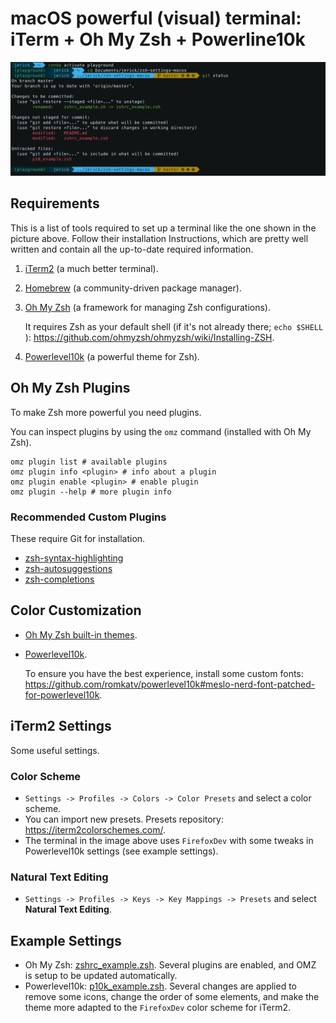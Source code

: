# macOS powerful (visual) terminal: iTerm + Oh My Zsh + Powerline10k

![Example Shell](example.png)

## Requirements

This is a list of tools required to set up a terminal like the one shown in the picture above. Follow their installation Instructions, which are pretty well written and contain all the up-to-date required information.

1. [iTerm2](https://iterm2.com/index.html) (a much better terminal).
2. [Homebrew](https://brew.sh/) (a community-driven package manager).
3. [Oh My Zsh](https://ohmyz.sh/) (a framework for managing Zsh configurations).

   It requires Zsh as your default shell (if it's not already there; `echo $SHELL` ): https://github.com/ohmyzsh/ohmyzsh/wiki/Installing-ZSH.

4. [Powerlevel10k](https://github.com/romkatv/powerlevel10k) (a powerful theme for Zsh).

## Oh My Zsh Plugins

To make Zsh more powerful you need plugins.

You can inspect plugins by using the `omz` command (installed with Oh My Zsh).
```shell
omz plugin list # available plugins
omz plugin info <plugin> # info about a plugin
omz plugin enable <plugin> # enable plugin
omz plugin --help # more plugin info
```

### Recommended Custom Plugins
These require Git for installation.
- [zsh-syntax-highlighting](https://github.com/zsh-users/zsh-syntax-highlighting)
- [zsh-autosuggestions](https://github.com/zsh-users/zsh-autosuggestions)
- [zsh-completions](https://github.com/zsh-users/zsh-completions)

## Color Customization
- [Oh My Zsh built-in themes](https://github.com/ohmyzsh/ohmyzsh/wiki/Themes).
- [Powerlevel10k](https://github.com/romkatv/powerlevel10k).
  
  To ensure you have the best experience, install some custom fonts: https://github.com/romkatv/powerlevel10k#meslo-nerd-font-patched-for-powerlevel10k.

## iTerm2 Settings
Some useful settings.

### Color Scheme
- `Settings -> Profiles -> Colors -> Color Presets` and select a color scheme.
- You can import new presets. Presets repository: https://iterm2colorschemes.com/.
- The terminal in the image above uses `FirefoxDev` with some tweaks in Powerlevel10k settings (see example settings).

### Natural Text Editing

- `Settings -> Profiles -> Keys -> Key Mappings -> Presets` and select **Natural Text Editing**.

## Example Settings
- Oh My Zsh: [zshrc_example.zsh](zshrc_example.zsh). Several plugins are enabled, and OMZ is setup to be updated automatically.
- Powerlevel10k: [p10k_example.zsh](p10k_example.zsh). Several changes are applied to remove some icons, change the order of some elements, and make the theme more adapted to the `FirefoxDev` color scheme for iTerm2.
